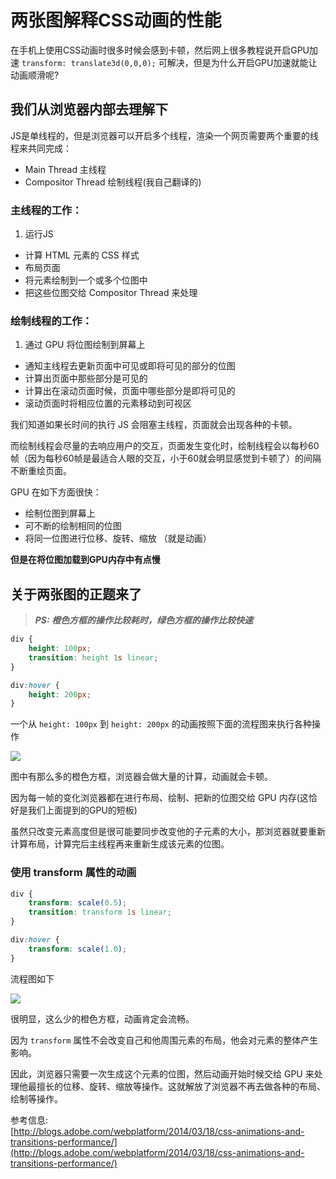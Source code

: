 # 两张图解释CSS动画的性能

在手机上使用CSS动画时很多时候会感到卡顿，然后网上很多教程说开启GPU加速 `transform: translate3d(0,0,0);` 可解决，但是为什么开启GPU加速就能让动画顺滑呢?

## 我们从浏览器内部去理解下

JS是单线程的，但是浏览器可以开启多个线程，渲染一个网页需要两个重要的线程来共同完成：

* Main Thread 主线程
* Compositor Thread  绘制线程(我自己翻译的)

### 主线程的工作：

1. 运行JS
* 计算 HTML 元素的 CSS 样式
* 布局页面
* 将元素绘制到一个或多个位图中
* 把这些位图交给 Compositor Thread 来处理

### 绘制线程的工作：

1. 通过 GPU 将位图绘制到屏幕上
* 通知主线程去更新页面中可见或即将可见的部分的位图
* 计算出页面中那些部分是可见的
* 计算出在滚动页面时候，页面中哪些部分是即将可见的
* 滚动页面时将相应位置的元素移动到可视区

我们知道如果长时间的执行 JS 会阻塞主线程，页面就会出现各种的卡顿。

而绘制线程会尽量的去响应用户的交互，页面发生变化时，绘制线程会以每秒60帧（因为每秒60帧是最适合人眼的交互，小于60就会明显感觉到卡顿了）的间隔不断重绘页面。

GPU 在如下方面很快：

* 绘制位图到屏幕上
* 可不断的绘制相同的位图
* 将同一位图进行位移、旋转、缩放  （就是动画）

**但是在将位图加载到GPU内存中有点慢**


## 关于两张图的正题来了

> ***PS: 橙色方框的操作比较耗时，绿色方框的操作比较快速***

```css
div {
    height: 100px;
    transition: height 1s linear;
}

div:hover {
    height: 200px;
}

```

一个从 `height: 100px` 到 `height: 200px` 的动画按照下面的流程图来执行各种操作

![](pic/animation-height.png)

图中有那么多的橙色方框，浏览器会做大量的计算，动画就会卡顿。

因为每一帧的变化浏览器都在进行布局、绘制、把新的位图交给 GPU 内存(这恰好是我们上面提到的GPU的短板)

虽然只改变元素高度但是很可能要同步改变他的子元素的大小，那浏览器就要重新计算布局，计算完后主线程再来重新生成该元素的位图。


### 使用 transform 属性的动画

```css
div {
    transform: scale(0.5);
    transition: transform 1s linear;
}

div:hover {
    transform: scale(1.0);
}
```

流程图如下

![](pic/animation-transform.png)

很明显，这么少的橙色方框，动画肯定会流畅。

因为 `transform` 属性不会改变自己和他周围元素的布局，他会对元素的整体产生影响。

因此，浏览器只需要一次生成这个元素的位图，然后动画开始时候交给 GPU 来处理他最擅长的位移、旋转、缩放等操作。这就解放了浏览器不再去做各种的布局、绘制等操作。


参考信息:  
[http://blogs.adobe.com/webplatform/2014/03/18/css-animations-and-transitions-performance/](http://blogs.adobe.com/webplatform/2014/03/18/css-animations-and-transitions-performance/)


